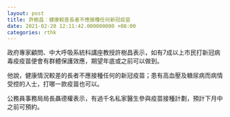 ```yaml
---
layout: post
title: 許樹昌︰健康較差長者不應接種任何新冠疫苗
date: 2021-02-20 12:11:42.000000000 +08:00
categories: rthk
---
```


政府專家顧問、中大呼吸系統科講座教授許樹昌表示，如有7成以上市民打新冠病毒疫疫苗便會有群體保護效應，期望年底或之前可以做到。

他說，健康情況較差的長者不應接種任何的新冠疫苗；患有高血壓及糖尿病而病情受控的人士，打哪一款疫苗也可以。

公務員事務局局長聶德權表示，有過千名私家醫生參與疫苗接種計劃，預計下月中之前可預約。
